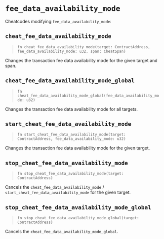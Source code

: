 # `fee_data_availability_mode`

Cheatcodes modifying `fee_data_availability_mode`:

## `cheat_fee_data_availability_mode`
> `fn cheat_fee_data_availability_mode(target: ContractAddress, fee_data_availability_mode: u32, span: CheatSpan)`

Changes the transaction fee data availability mode for the given target and span.

## `cheat_fee_data_availability_mode_global`
> `fn cheat_fee_data_availability_mode_global(fee_data_availability_mode: u32)`

Changes the transaction fee data availability mode for all targets.

## `start_cheat_fee_data_availability_mode`
> `fn start_cheat_fee_data_availability_mode(target: ContractAddress, fee_data_availability_mode: u32)`

Changes the transaction fee data availability mode for the given target.

## `stop_cheat_fee_data_availability_mode`
> `fn stop_cheat_fee_data_availability_mode(target: ContractAddress)`

Cancels the `cheat_fee_data_availability_mode` / `start_cheat_fee_data_availability_mode` for the given target.

## `stop_cheat_fee_data_availability_mode_global`
> `fn stop_cheat_fee_data_availability_mode_global(target: ContractAddress)`

Cancels the `cheat_fee_data_availability_mode_global`.
